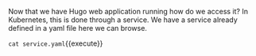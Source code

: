 Now that we have Hugo web application running how do we access it? In
Kubernetes, this is done through a service. We have a service already defined
in a yaml file here we can browse.

`cat service.yaml`{{execute}}